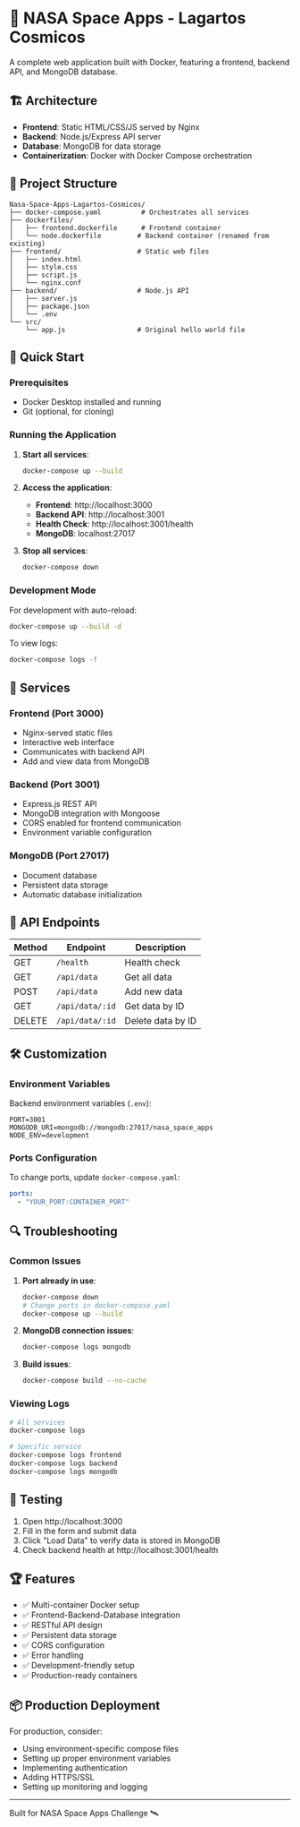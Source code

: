 # 🚀 NASA Space Apps - Lagartos Cosmicos

A complete web application built with Docker, featuring a frontend, backend API,
and MongoDB database.

## 🏗️ Architecture

- **Frontend**: Static HTML/CSS/JS served by Nginx
- **Backend**: Node.js/Express API server
- **Database**: MongoDB for data storage
- **Containerization**: Docker with Docker Compose orchestration

## 📁 Project Structure

```
Nasa-Space-Apps-Lagartos-Cosmicos/
├── docker-compose.yaml          # Orchestrates all services
├── dockerfiles/
│   ├── frontend.dockerfile      # Frontend container
│   └── node.dockerfile         # Backend container (renamed from existing)
├── frontend/                   # Static web files
│   ├── index.html
│   ├── style.css
│   ├── script.js
│   └── nginx.conf
├── backend/                    # Node.js API
│   ├── server.js
│   ├── package.json
│   └── .env
└── src/
    └── app.js                  # Original hello world file
```

## 🚀 Quick Start

### Prerequisites

- Docker Desktop installed and running
- Git (optional, for cloning)

### Running the Application

1. **Start all services**:

   ```bash
   docker-compose up --build
   ```

2. **Access the application**:

   - **Frontend**: http://localhost:3000
   - **Backend API**: http://localhost:3001
   - **Health Check**: http://localhost:3001/health
   - **MongoDB**: localhost:27017

3. **Stop all services**:
   ```bash
   docker-compose down
   ```

### Development Mode

For development with auto-reload:

```bash
docker-compose up --build -d
```

To view logs:

```bash
docker-compose logs -f
```

## 🔧 Services

### Frontend (Port 3000)

- Nginx-served static files
- Interactive web interface
- Communicates with backend API
- Add and view data from MongoDB

### Backend (Port 3001)

- Express.js REST API
- MongoDB integration with Mongoose
- CORS enabled for frontend communication
- Environment variable configuration

### MongoDB (Port 27017)

- Document database
- Persistent data storage
- Automatic database initialization

## 📡 API Endpoints

| Method | Endpoint        | Description       |
| ------ | --------------- | ----------------- |
| GET    | `/health`       | Health check      |
| GET    | `/api/data`     | Get all data      |
| POST   | `/api/data`     | Add new data      |
| GET    | `/api/data/:id` | Get data by ID    |
| DELETE | `/api/data/:id` | Delete data by ID |

## 🛠️ Customization

### Environment Variables

Backend environment variables (`.env`):

```env
PORT=3001
MONGODB_URI=mongodb://mongodb:27017/nasa_space_apps
NODE_ENV=development
```

### Ports Configuration

To change ports, update `docker-compose.yaml`:

```yaml
ports:
  - "YOUR_PORT:CONTAINER_PORT"
```

## 🔍 Troubleshooting

### Common Issues

1. **Port already in use**:

   ```bash
   docker-compose down
   # Change ports in docker-compose.yaml
   docker-compose up --build
   ```

2. **MongoDB connection issues**:

   ```bash
   docker-compose logs mongodb
   ```

3. **Build issues**:
   ```bash
   docker-compose build --no-cache
   ```

### Viewing Logs

```bash
# All services
docker-compose logs

# Specific service
docker-compose logs frontend
docker-compose logs backend
docker-compose logs mongodb
```

## 🧪 Testing

1. Open http://localhost:3000
2. Fill in the form and submit data
3. Click "Load Data" to verify data is stored in MongoDB
4. Check backend health at http://localhost:3001/health

## 🏆 Features

- ✅ Multi-container Docker setup
- ✅ Frontend-Backend-Database integration
- ✅ RESTful API design
- ✅ Persistent data storage
- ✅ CORS configuration
- ✅ Error handling
- ✅ Development-friendly setup
- ✅ Production-ready containers

## 📦 Production Deployment

For production, consider:

- Using environment-specific compose files
- Setting up proper environment variables
- Implementing authentication
- Adding HTTPS/SSL
- Setting up monitoring and logging

---

Built for NASA Space Apps Challenge 🛰️
